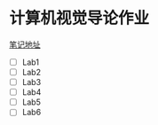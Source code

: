 # 计算机视觉导论作业

[笔记地址](https://note.isshikih.top/cour_note/D2QD_Intro2CV/)

- [ ] Lab1
- [ ] Lab2
- [ ] Lab3
- [ ] Lab4
- [ ] Lab5
- [ ] Lab6
